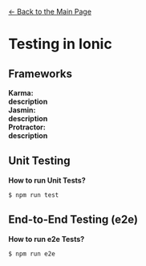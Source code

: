 <a href="/../../"> &larr; Back to the Main Page</a>
# Testing in Ionic
## Frameworks
**Karma:** <br>
__description__ <br>
**Jasmin:** <br>
__description__ <br>
**Protractor:** <br>
__description__ <br>
## Unit Testing
**How to run Unit Tests?** <br>
```shell
$ npm run test
```
## End-to-End Testing (e2e)
**How to run e2e Tests?** <br>
```shell
$ npm run e2e
```
